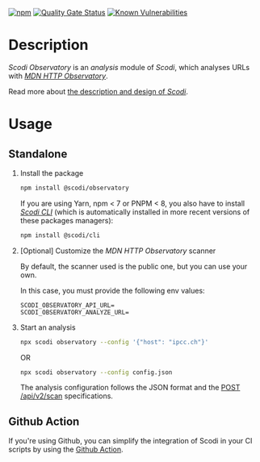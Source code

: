 [![npm](https://img.shields.io/npm/v/%40fabernovel%2Fheart-observatory
 "Scodi Observatory on npmjs.com")](https://www.npmjs.com/package/@fabernovel/heart-observatory)
[![Quality Gate Status](https://sonarcloud.io/api/project_badges/measure?project=scodi-observatory&metric=alert_status)](https://sonarcloud.io/summary/new_code?id=scodi-observatory)
[![Known Vulnerabilities](https://snyk.io/test/github/bgatellier/scodi/badge.svg?targetFile=packages/observatory/package.json)](https://snyk.io/test/github/bgatellier/scodi?targetFile=packages/observatory/package.json "View known vulnerabilities")

# Description

_Scodi Observatory_ is an _analysis_ module of _Scodi_, which analyses URLs with _[MDN HTTP Observatory](https://developer.mozilla.org/en-US/observatory)_.

Read more about [the description and design of _Scodi_](https://github.com/bgatellier/scodi#readme).

# Usage

## Standalone

1. Install the package

    ```bash
    npm install @scodi/observatory
    ```

    If you are using Yarn, npm < 7 or PNPM < 8, you also have to install _[Scodi CLI](https://www.npmjs.com/package/@scodi/cli)_ (which is automatically installed in more recent versions of these packages managers):

    ```bash
    npm install @scodi/cli
    ```

2. [Optional] Customize the _MDN HTTP Observatory_ scanner

    By default, the scanner used is the public one, but you can use your own.

    In this case, you must provide the following env values:
    ```dotenv
    SCODI_OBSERVATORY_API_URL=
    SCODI_OBSERVATORY_ANALYZE_URL=
    ```

3. Start an analysis

    ```bash
    npx scodi observatory --config '{"host": "ipcc.ch"}'
    ```

    OR 

    ```bash
    npx scodi observatory --config config.json
    ```

    The analysis configuration follows the JSON format and the [POST /api/v2/scan](https://github.com/mdn/mdn-http-observatory/?tab=readme-ov-file#post-apiv2scan) specifications.

## Github Action

If you're using Github, you can simplify the integration of Scodi in your CI scripts by using the [Github Action](https://github.com/marketplace/actions/heart-webpages-evaluation).
